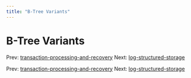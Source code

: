 ```yaml
---
title: "B-Tree Variants"
---
```


# B-Tree Variants

Prev: [transaction-processing-and-recovery](transaction-processing-and-recovery.md)
Next: [log-structured-storage](log-structured-storage.md)

Prev: [transaction-processing-and-recovery](transaction-processing-and-recovery.md)
Next: [log-structured-storage](log-structured-storage.md)
